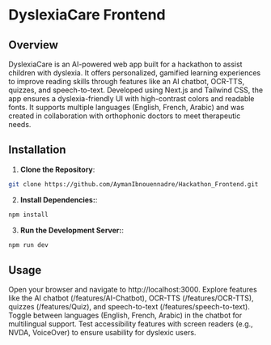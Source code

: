 # DyslexiaCare Frontend

## Overview
DyslexiaCare is an AI-powered web app built for a hackathon to assist children with dyslexia. It offers personalized, gamified learning experiences to improve reading skills through features like an AI chatbot, OCR-TTS, quizzes, and speech-to-text. Developed using Next.js and Tailwind CSS, the app ensures a dyslexia-friendly UI with high-contrast colors and readable fonts. It supports multiple languages (English, French, Arabic) and was created in collaboration with orthophonic doctors to meet therapeutic needs.

## Installation
1. **Clone the Repository**:

```bash
git clone https://github.com/AymanIbnouennadre/Hackathon_Frontend.git
```

2. **Install Dependencies:**:

```bash
npm install
```

3. **Run the Development Server:**:

```bash
npm run dev
```

## Usage
Open your browser and navigate to http://localhost:3000.
Explore features like the AI chatbot (/features/AI-Chatbot), OCR-TTS (/features/OCR-TTS), quizzes (/features/Quiz), and speech-to-text (/features/speech-to-text).
Toggle between languages (English, French, Arabic) in the chatbot for multilingual support.
Test accessibility features with screen readers (e.g., NVDA, VoiceOver) to ensure usability for dyslexic users.
